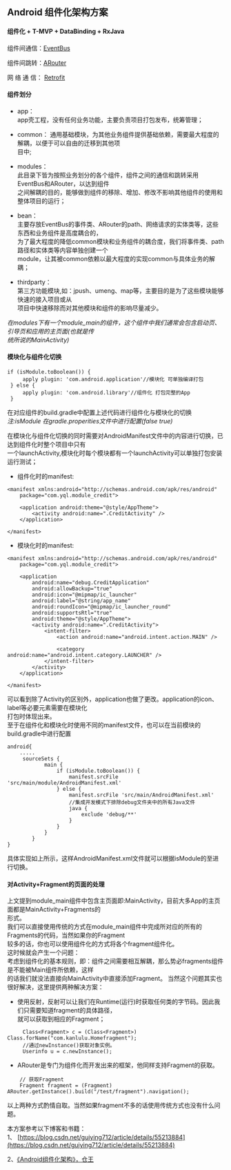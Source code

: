 ## Android 组件化架构方案
#### 组件化 + T-MVP + DataBinding + RxJava

组件间通信：[EventBus](https://github.com/greenrobot/EventBus)  

组件间跳转：[ARouter](https://github.com/alibaba/ARouter)  

网 络 通 信：  [Retrofit](https://github.com/square/retrofit)  
 
 #### **组件划分**    
 - app：  
 app壳工程，没有任何业务功能，主要负责项目打包发布，统筹管理；
 
 - common：
 通用基础模块，为其他业务组件提供基础依赖，需要最大程度的解耦，以便于可以自由的迁移到其他项  
 目中;
 
 - modules：  
 此目录下皆为按照业务划分的各个组件，组件之间的通信和跳转采用EventBus和ARouter，以达到组件  
 之间解耦的目的，能够做到组件的移除、增加、修改不影响其他组件的使用和整体项目的运行；
 
 - bean：  
 主要存放EventBus的事件类、ARouter的path、网络请求的实体类等，这些东西和业务组件是高度耦合的，  
 为了最大程度的降低common模块和业务组件的耦合度，我们将事件类、path路径和实体类等内容单独创建一个  
 module，让其被common依赖以最大程度的实现common与具体业务的解耦；  
 
 - thirdparty：  
 第三方功能模块,如：jpush、umeng、map等，主要目的是为了这些模块能够快速的接入项目或从  
 项目中快速移除而对其他模块和组件的影响尽量减少。
    
 _在modules下有一个module_main的组件，这个组件中我们通常会包含启动页、引导页和应用的主页面(也就是传  
 统所说的MainActivity)_
 #### 模块化与组件化切换  
````
if (isModule.toBoolean()) {
     apply plugin: 'com.android.application'//模块化 可单独编译打包
 } else {
     apply plugin: 'com.android.library'//组件化 打包完整的App
 }
 ````  
在对应组件的build.gradle中配置上述代码进行组件化与模块化的切换  
*注:isModule 在gradle.properities文件中进行配置(false true)*   

在模块化与组件化切换的同时需要对AndroidManifest文件中的内容进行切换，已达到组件化时整个项目中只有  
一个launchActivity,模块化时每个模块都有一个launchActivity可以单独打包安装运行测试；
- 组件化时的manifest:
````
<manifest xmlns:android="http://schemas.android.com/apk/res/android"
    package="com.yql.module_credit">

    <application android:theme="@style/AppTheme">
        <activity android:name=".CreditActivity" />
    </application>

</manifest>
````
- 模块化时的manifest:
````
<manifest xmlns:android="http://schemas.android.com/apk/res/android"
    package="com.yql.module_credit">
    
    <application
        android:name="debug.CreditApplication"
        android:allowBackup="true"
        android:icon="@mipmap/ic_launcher"
        android:label="@string/app_name"
        android:roundIcon="@mipmap/ic_launcher_round"
        android:supportsRtl="true"
        android:theme="@style/AppTheme">
        <activity android:name=".CreditActivity">
            <intent-filter>
                <action android:name="android.intent.action.MAIN" />

                <category android:name="android.intent.category.LAUNCHER" />
            </intent-filter>
        </activity>
    </application>

</manifest>
````
可以看到除了Activity的区别外，application也做了更改。application的icon、label等必要元素需要在模块化  
打包时体现出来。  
至于在组件化和模块化时使用不同的manifest文件，也可以在当前模块的build.gradle中进行配置
````
android{
    .....
     sourceSets {
            main {
                if (isModule.toBoolean()) {
                    manifest.srcFile 'src/main/module/AndroidManifest.xml'
                } else {
                    manifest.srcFile 'src/main/AndroidManifest.xml'
                    //集成开发模式下排除debug文件夹中的所有Java文件
                    java {
                        exclude 'debug/**'
                    }
                }
            }
        }
}
````
具体实现如上所示，这样AndroidManifest.xml文件就可以根据isModule的至进行切换。
  
#### 对Activity+Fragment的页面的处理  
上文提到module_main组件中包含主页面即:MainActivity，目前大多App的主页面都是MainActivity+Fragments的  
形式。  
我们可以直接使用传统的方式在module_main组件中完成所对应的所有的Fragments的代码，当然如果你的Fragment  
较多的话，你也可以使用组件化的方式将各个fragment组件化。  
这时候就会产生一个问题：  
考虑到组件化的基本规则，即：组件之间需要相互解耦，那么势必fragments组件是不能被Main组件所依赖，这样  
的话我们就没法直接向MainActivity中直接添加Fragment。
当然这个问题其实也很好解决，这里提供两种解决方案：
- 使用反射，反射可以让我们在Runtime(运行)时获取任何类的字节码。因此我们只需要知道fragment的具体路径，  
就可以获取到相应的Fragment；  
````
     Class<Fragment> c = (Class<Fragment>) Class.forName("com.kanlulu.Homefragment");
     //通过newInstance()获取对象实例。
     Userinfo u = c.newInstance();
````
- ARouter是专门为组件化而开发出来的框架，他同样支持Fragment的获取。  
````
    // 获取Fragment
    Fragment fragment = (Fragment) ARouter.getInstance().build("/test/fragment").navigation();
```` 
  
  以上两种方式酌情自取。当然如果fragment不多的话使用传统方式也没有什么问题。  
  
  本方案参考以下博客和书籍：  
 1、 [https://blog.csdn.net/guiying712/article/details/55213884](https://blog.csdn.net/guiying712/article/details/55213884)  
  
  2、[《Android组件化架构》，仓王](https://item.jd.com/26728862000.html)

